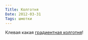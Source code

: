```yaml
---
Title: Колготня
Date: 2012-03-31
Tags: шмотки
---
```


<div class="text">Клевая какая <a href="http://www.etsy.com/shop/BZRshop">градиентная колготня</a>!</div>